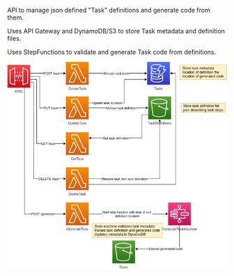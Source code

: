 API to manage json defined "Task" definitions and generate code from them.

Uses API Gateway and DynamoDB/S3 to store Task metadata and definition files.

Uses StepFunctions to validate and generate Task code from definitions.

![diagram](./images/diagram.png)